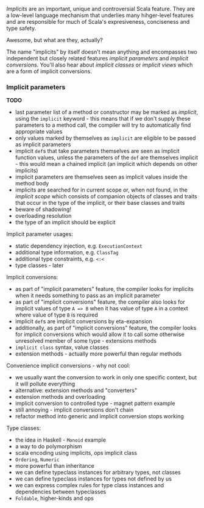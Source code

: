 *Implicits* are an important, unique and controversial Scala feature. They are a low-level language mechanism that underlies many hihger-level features and are responsible for much of Scala's expresiveness, conciseness and type safety.

Awesome, but what are they, actually?

The name "implicits" by itself doesn't mean anything and encompasses two independent but closely related features *implicit parameters* and *implicit conversions*. You'll also hear about *implicit classes* or *implicit views* which are a form of implicit conversions.

### Implicit parameters

**TODO**

* last parameter list of a method or constructor may be marked as *implicit*, using the `implicit` keyword - this means that if we don't supply these parameters to a method call, the compiler will try to automatically find appropriate values
* only values marked by themselves as `implicit` are eligible to be passed as implicit parameters
* implicit `def`s that take parameters themselves are seen as implicit function values, unless the parameters of the `def` are themselves implicit - this would mean a chained implicit (an implicit which depends on other implicits)
* implicit parameters are themselves seen as implicit values inside the method body
* implicits are searched for in current scope or, when not found, in the *implicit scope* which consists of companion objects of classes and traits that occur in the type of the implicit, or their base classes and traits
* beware of shadowing!
* overloading resolution
* the type of an implicit should be explicit

Implicit parameter usages:
* static dependency injection, e.g. `ExecutionContext`
* additional type information, e.g. `ClassTag`
* additional type constraints, e.g. `<:<`
* type classes - later

Implicit conversions:
* as part of "implicit parameters" feature, the compiler looks for implicits when it needs something to pass as an implicit parameter
* as part of "implicit conversions" feature, the compiler also looks for implicit values of type `A => B` when it has value of type `A` in a context where value of type `B` is required
* implicit `def`s are implicit conversions by eta-expansion
* additionally, as part of "implicit conversions" feature, the compiler looks for implicit conversions which would allow it to call some otherwise unresolved member of some type - extensions methods
* `implicit class` syntax, value classes
* extension methods - actually more powerful than regular methods

Convenience implicit conversions - why not cool:
* we usually want the conversion to work in only one specific context, but it will pollute everything
* alternative: extension methods and "converters"
* extension methods and overloading
* implicit conversion to controlled type - magnet pattern example
* still annoying - implicit conversions don't chain
* refactor method into generic and implicit conversion stops working

Type classes:
* the idea in Haskell - `Monoid` example
* a way to do polymorphism
* scala encoding using implicits, ops implicit class
* `Ordering`, `Numeric`
* more powerful than inheritance
 * we can define typeclass instances for arbitrary types, not classes
 * we can define typeclass instances for types not defined by us
 * we can express complex rules for type class instances and dependencies between typeclasses
* `Foldable`, higher-kinds and ops